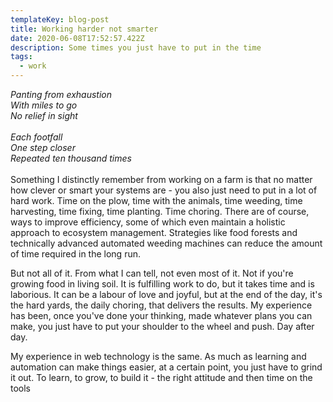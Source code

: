 ```yaml
---
templateKey: blog-post
title: Working harder not smarter
date: 2020-06-08T17:52:57.422Z
description: Some times you just have to put in the time
tags:
  - work
---
```

*Panting from exhaustion*\
*With miles to go*\
*No relief in sight*\
\
*Each footfall*\
*One step closer*\
*Repeated ten thousand times*\
\
Something I distinctly remember from working on a farm is that no matter how clever or smart your systems are - you also just need to put in a lot of hard work. Time on the plow, time with the animals, time weeding, time harvesting, time fixing, time planting. Time choring. There are of course, ways to improve efficiency, some of which even maintain a holistic approach to ecosystem management. Strategies like food forests and technically advanced automated weeding machines can reduce the amount of time required in the long run.

But not all of it. From what I can tell, not even most of it. Not if you're growing food in living soil. It is fulfilling work to do, but it takes time and is laborious. It can be a labour of love and joyful, but at the end of the day, it's the hard yards, the daily choring, that delivers the results. My experience has been, once you've done your thinking, made whatever plans you can make, you just have to put your shoulder to the wheel and push. Day after day.

My experience in web technology  is the same. As much as learning and automation can make things easier, at a certain point, you just have to grind it out. To learn, to grow, to build it - the right attitude and then time on the tools